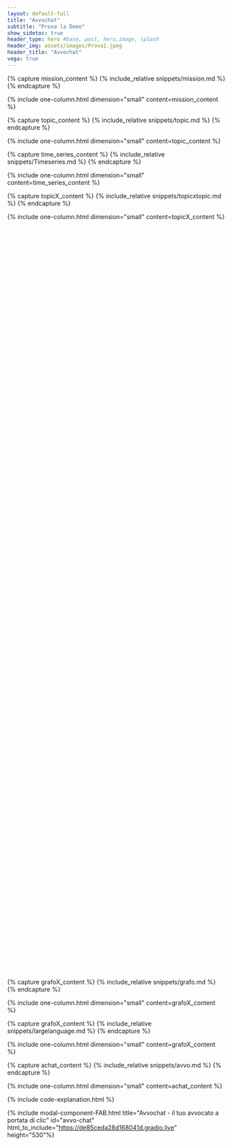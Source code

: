 ```yaml
---
layout: default-full
title: "Avvochat"
subtitle: "Prova la Demo"
show_sidetoc: true
header_type: hero #base, post, hero,image, splash
header_img: assets/images/Prova1.jpeg
header_title: "Avvochat"
vega: true
---
```



[//]: # (variables section)




[//]: # (Mission section)
{% capture mission_content %}
    {% include_relative snippets/mission.md %}
{% endcapture %}

{% include one-column.html dimension="small" content=mission_content %}

[//]: # (Topic section)

{% capture topic_content %}
    {% include_relative snippets/topic.md %}
{% endcapture %}

{% include one-column.html dimension="small" content=topic_content %}


[//]: # (Time_series section)
{% capture time_series_content %}
    {% include_relative snippets/Timeseries.md %}
{% endcapture %}

{% include one-column.html dimension="small" content=time_series_content %}

[//]: # (Topic_per_topic section)
<div class="bg-color-full bg-color py-3 my-5 " style="min-height:45vh">

{% capture topicX_content %}
    {% include_relative snippets/topicxtopic.md %}
{% endcapture %}

{% include one-column.html dimension="small" content=topicX_content %}
</div>


[//]: # (Grafo section)
{% capture grafoX_content %}
    {% include_relative snippets/grafo.md %}
{% endcapture %}

{% include one-column.html dimension="small" content=grafoX_content %}


[//]: # (LLM section)
{% capture grafoX_content %}
    {% include_relative snippets/largelanguage.md %}
{% endcapture %}

{% include one-column.html dimension="small" content=grafoX_content %}


[//]: # (Avvochat_section)
{% capture achat_content %}
    {% include_relative snippets/avvo.md %}
{% endcapture %}

{% include one-column.html dimension="small" content=achat_content %}


{% include code-explanation.html %}


{% include modal-component-FAB.html title="Avvochat - il tuo avvocato a portata di clic" id="avvo-chat" html_to_include="https://de85ceda28d168041d.gradio.live" height="530"%}